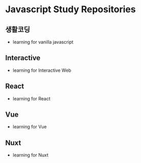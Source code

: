 # Javascript Study Repositories

## 생활코딩

-   learning for vanilla javascript

## Interactive

-   learning for Interactive Web

## React

-   learning for React

## Vue

-   learning for Vue

## Nuxt

-   learning for Nuxt
